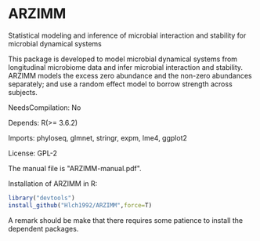 # ARZIMM

Statistical modeling and inference of microbial interaction and stability for microbial dynamical systems

This package is developed to model microbial dynamical systems from longitudinal microbiome data and infer microbial interaction and stability. ARZIMM models the excess zero abundance and the non-zero abundances separately; and use a random effect model to borrow strength across subjects.

NeedsCompilation: No

Depends: R(>= 3.6.2)

Imports: phyloseq, glmnet, stringr, expm, lme4, ggplot2

License: GPL-2

The manual file is "ARZIMM-manual.pdf".

Installation of ARZIMM in R:
```r
library("devtools")
install_github("Hlch1992/ARZIMM",force=T)
```

A remark should be make that there requires some patience to install the dependent packages. 
